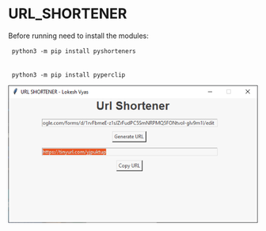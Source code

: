# URL_SHORTENER

Before running need to install the modules:

     python3 -m pip install pyshorteners
     
     
     python3 -m pip install pyperclip

![](Preview.png)
